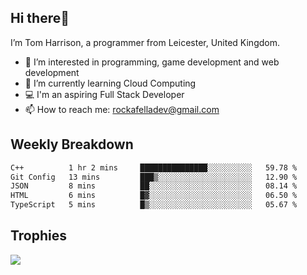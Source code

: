 ## Hi there👋
I’m Tom Harrison, a programmer from Leicester, United Kingdom.
- 👀 I’m interested in programming, game development and web development
- 🌱 I’m currently learning Cloud Computing
- 💻 I'm an aspiring Full Stack Developer
- 📫 How to reach me: [rockafelladev@gmail.com](rockafelladev@gmail.com)

## Weekly Breakdown

<!--START_SECTION:waka-->

```txt
C++          1 hr 2 mins     ███████████████░░░░░░░░░░   59.78 %
Git Config   13 mins         ███▒░░░░░░░░░░░░░░░░░░░░░   12.90 %
JSON         8 mins          ██░░░░░░░░░░░░░░░░░░░░░░░   08.14 %
HTML         6 mins          █▓░░░░░░░░░░░░░░░░░░░░░░░   06.50 %
TypeScript   5 mins          █▒░░░░░░░░░░░░░░░░░░░░░░░   05.67 %
```

<!--END_SECTION:waka-->

## Trophies

<img src="https://github-profile-trophy.vercel.app/?username=TomHarrison001&theme=nord&no-frame=true&margin-w=10&column=7" />

